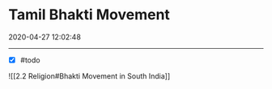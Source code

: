# Tamil Bhakti Movement
2020-04-27 12:02:48
            
---

- [x] #todo 

![[2.2 Religion#Bhakti Movement in South India]]
 


